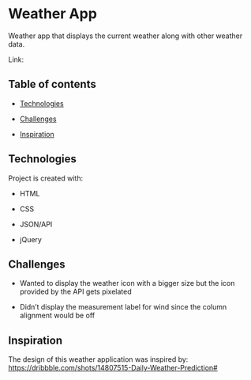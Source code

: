 # Weather App
Weather app that displays the current weather along with other weather data.



Link: 




## Table of contents




-  [Technologies](#technologies)

-  [Challenges](#challenges)

-  [Inspiration](#inspiration)



## Technologies




Project is created with:


-  HTML

-  CSS

-  JSON/API

-  jQuery



## Challenges




-  Wanted to display the weather icon with a bigger size but the icon provided by the API gets pixelated

-  Didn’t display the measurement label for wind since the column alignment would be off


## Inspiration

The design of this weather application was inspired by: https://dribbble.com/shots/14807515-Daily-Weather-Prediction#
